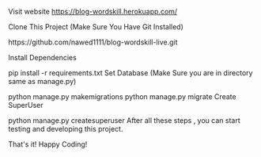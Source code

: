 
Visit website https://blog-wordskill.herokuapp.com/

Clone This Project (Make Sure You Have Git Installed)
<p>
https://github.com/nawed1111/blog-wordskill-live.git
</p>
Install Dependencies

pip install -r requirements.txt
Set Database (Make Sure you are in directory same as manage.py)

python manage.py makemigrations
python manage.py migrate
Create SuperUser

python manage.py createsuperuser
After all these steps , you can start testing and developing this project.

That's it! Happy Coding!
